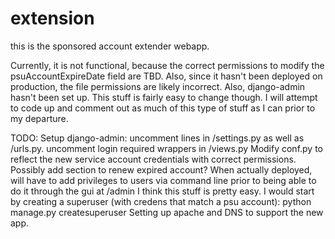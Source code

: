 extension
=========

this is the sponsored account extender webapp.

Currently, it is not functional, because the correct permissions to modify the psuAccountExpireDate field are TBD. Also, since it hasn't been deployed on production, the file permissions are likely incorrect. Also, django-admin hasn't been set up. This stuff is fairly easy to change though. I will attempt to code up and comment out as much of this type of stuff as I can prior to my departure.

TODO:
  Setup django-admin: uncomment lines in /settings.py as well as /urls.py. uncomment login required wrappers in /views.py
  Modify conf.py to reflect the new service account credentials with correct permissions.
  Possibly add section to renew expired account?
  When actually deployed, will have to add privileges to users via command line prior to being able to do it through the gui at <url>/admin
    I think this stuff is pretty easy. I would start by creating a superuser (with credens that match a psu account):
       python manage.py createsuperuser
  Setting up apache and DNS to support the new app.
